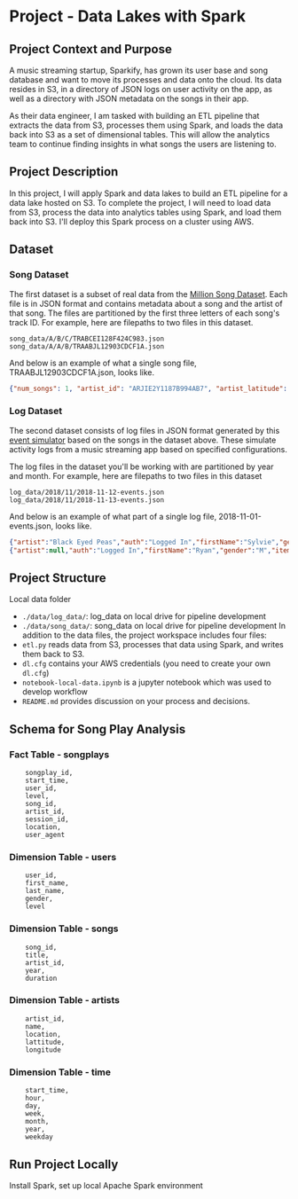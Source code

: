 # Project - Data Lakes with Spark

## Project Context and Purpose
A music streaming startup, Sparkify, has grown its user base and song database and want to move its processes and data onto the cloud. Its data resides in S3, in a directory of JSON logs on user activity on the app, as well as a directory with JSON metadata on the songs in their app.

As their data engineer, I am tasked with building an ETL pipeline that extracts the data from S3, processes them using Spark, and loads the data back into S3 as a set of dimensional tables. This will allow the analytics team to continue finding insights in what songs the users are listening to.

## Project Description
In this project, I will apply Spark and data lakes to build an ETL pipeline for a data lake hosted on S3. To complete the project, I will need to load data from S3, process the data into analytics tables using Spark, and load them back into S3. I'll deploy this Spark process on a cluster using AWS.

## Dataset
### Song Dataset
The first dataset is a subset of real data from the [Million Song Dataset](http://millionsongdataset.com/). Each file is in JSON format and contains metadata about a song and the artist of that song. The files are partitioned by the first three letters of each song's track ID. For example, here are filepaths to two files in this dataset.
```
song_data/A/B/C/TRABCEI128F424C983.json
song_data/A/A/B/TRAABJL12903CDCF1A.json
```
And below is an example of what a single song file, TRAABJL12903CDCF1A.json, looks like.
```json
{"num_songs": 1, "artist_id": "ARJIE2Y1187B994AB7", "artist_latitude": null, "artist_longitude": null, "artist_location": "", "artist_name": "Line Renaud", "song_id": "SOUPIRU12A6D4FA1E1", "title": "Der Kleine Dompfaff", "duration": 152.92036, "year": 0}
```

### Log Dataset
The second dataset consists of log files in JSON format generated by this [event simulator](https://github.com/Interana/eventsim) based on the songs in the dataset above. These simulate activity logs from a music streaming app based on specified configurations.

The log files in the dataset you'll be working with are partitioned by year and month. For example, here are filepaths to two files in this dataset
```
log_data/2018/11/2018-11-12-events.json
log_data/2018/11/2018-11-13-events.json
```
And below is an example of what part of a single log file, 2018-11-01-events.json, looks like.
```json
{"artist":"Black Eyed Peas","auth":"Logged In","firstName":"Sylvie","gender":"F","itemInSession":0,"lastName":"Cruz","length":214.93506,"level":"free","location":"Washington-Arlington-Alexandria, DC-VA-MD-WV","method":"PUT","page":"NextSong","registration":1540266185796.0,"sessionId":9,"song":"Pump It","status":200,"ts":1541108520796,"userAgent":"\"Mozilla\/5.0 (Macintosh; Intel Mac OS X 10_9_4) AppleWebKit\/537.77.4 (KHTML, like Gecko) Version\/7.0.5 Safari\/537.77.4\"","userId":"10"}
{"artist":null,"auth":"Logged In","firstName":"Ryan","gender":"M","itemInSession":0,"lastName":"Smith","length":null,"level":"free","location":"San Jose-Sunnyvale-Santa Clara, CA","method":"GET","page":"Home","registration":1541016707796.0,"sessionId":169,"song":null,"status":200,"ts":1541109015796,"userAgent":"\"Mozilla\/5.0 (X11; Linux x86_64) AppleWebKit\/537.36 (KHTML, like Gecko) Ubuntu Chromium\/36.0.1985.125 Chrome\/36.0.1985.125 Safari\/537.36\"","userId":"26"}
```
## Project Structure
Local data folder
- `./data/log_data/`: log_data on local drive for pipeline development
- `./data/song_data/`: song_data on local drive for pipeline development
In addition to the data files, the project workspace includes four files:
- `etl.py` reads data from S3, processes that data using Spark, and writes them back to S3.
- `dl.cfg` contains your AWS credentials (you need to create your own `dl.cfg`)
- `notebook-local-data.ipynb` is a jupyter notebook which was used to develop workflow
- `README.md` provides discussion on your process and decisions.

## Schema for Song Play Analysis
### Fact Table - songplays
```
    songplay_id,
    start_time,
    user_id,
    level,
    song_id,
    artist_id,
    session_id,
    location,
    user_agent
```

### Dimension Table - users
```
    user_id,
    first_name,
    last_name,
    gender,
    level
```

### Dimension Table - songs
```
    song_id, 
    title, 
    artist_id, 
    year, 
    duration
```

### Dimension Table - artists
```
    artist_id, 
    name, 
    location, 
    lattitude, 
    longitude
```

### Dimension Table - time
```
    start_time, 
    hour, 
    day, 
    week, 
    month, 
    year, 
    weekday
```

## Run Project Locally
Install Spark, set up local Apache Spark environment

